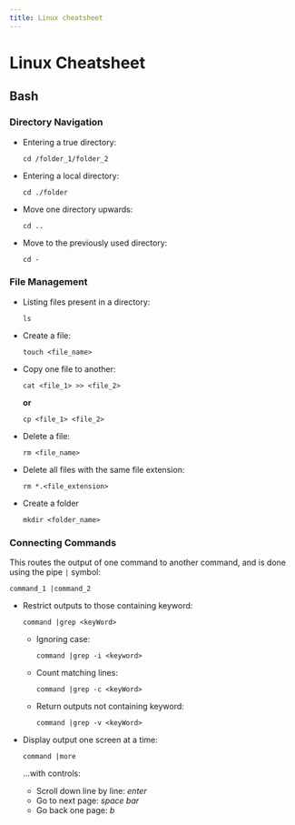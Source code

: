 ```yaml
---
title: Linux cheatsheet
---
```


# Linux Cheatsheet

## Bash
### Directory Navigation
* Entering a true directory: 

    ```console
    cd /folder_1/folder_2
    ```

* Entering a local directory: 

    ```console
    cd ./folder
    ```

* Move one directory upwards: 

    ```console
    cd ..
    ```
* Move to the previously used directory: 

    ```console
    cd -
    ```

### File Management
* Listing files present in a directory: 

    ```console
    ls
    ```

* Create a file: 

    ```console
    touch <file_name>
    ```

* Copy one file to another: 

    ```console
    cat <file_1> >> <file_2>
    ```

    **or** 
    
    ```console
    cp <file_1> <file_2>
    ```

* Delete a file: 

    ```console
    rm <file_name>
    ```
* Delete all files with the same file extension: 

    ```console
    rm *.<file_extension>
    ```
* Create a folder 

    ```console
    mkdir <folder_name>
    ```

### Connecting Commands
This routes the output of one command to another command, and is done using the pipe `|` symbol: 

```console
command_1 |command_2
```

* Restrict outputs to those containing keyword: 

    ```console
    command |grep <keyWord>
    ```

    * Ignoring case: 
    
        ```console
        command |grep -i <keyword>
        ```

    * Count matching lines: 
    
        ```console
        command |grep -c <keyWord>
        ```

    * Return outputs not containing keyword: 
    
        ```console
        command |grep -v <keyWord>
        ```

* Display output one screen at a time: 

    ```console
    command |more
    ```
    
    ...with controls:
    * Scroll down line by line: *enter*
    * Go to next page: *space bar*
    * Go back one page: *b*